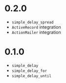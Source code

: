 # 0.2.0

* `simple_delay_spread`
* `ActiveRecord` integration
* `ActionMailer` integration

# 0.1.0

* `simple_delay`
* `simple_delay_for`
* `simple_delay_until`
